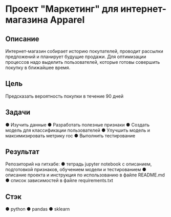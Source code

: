 # Проект "Маркетинг" для интернет-магазина Apparel


## Описание
Интернет-магазин собирает историю покупателей, проводит рассылки предложений и
планирует будущие продажи. Для оптимизации процессов надо выделить пользователей,
которые готовы совершить покупку в ближайшее время.


## Цель
Предсказать вероятность покупки в течение 90 дней

## Задачи
● Изучить данные
● Разработать полезные признаки
● Создать модель для классификации пользователей
● Улучшить модель и максимизировать метрику roc
● Выполнить тестирование

## Результат
Репозиторий на гитхабе:
● тетрадь jupyter notebook с описанием, подготовкой признаков, обучением модели и
тестированием
● описание проекта и инструкция по использованию в файле README.md
● список зависимостей в файле requirements.txt

## Стэк
● python
● pandas
● sklearn
